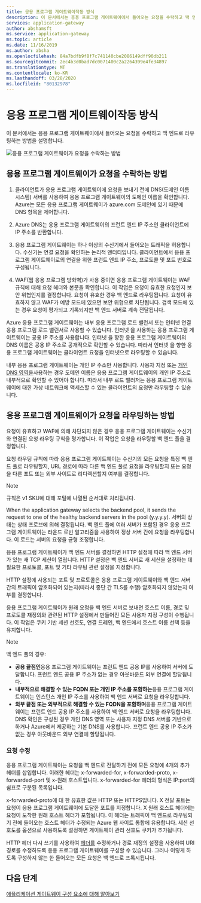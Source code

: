 ```yaml
---
title: 응용 프로그램 게이트웨이작동 방식
description: 이 문서에서는 응용 프로그램 게이트웨이에서 들어오는 요청을 수락하고 백 엔드로 라우팅하는 방법에 대한 정보를 제공합니다.
services: application-gateway
author: abshamsft
ms.service: application-gateway
ms.topic: article
ms.date: 11/16/2019
ms.author: absha
ms.openlocfilehash: 84a7bdfb9f8f7c741140cbe2086149dff90db211
ms.sourcegitcommit: 2ec4b3d0bad7dc0071400c2a2264399e4fe34897
ms.translationtype: MT
ms.contentlocale: ko-KR
ms.lasthandoff: 03/28/2020
ms.locfileid: "80132978"
---
```

# <a name="how-an-application-gateway-works"></a>응용 프로그램 게이트웨이작동 방식

이 문서에서는 응용 프로그램 게이트웨이에서 들어오는 요청을 수락하고 백 엔드로 라우팅하는 방법을 설명합니다.

![응용 프로그램 게이트웨이가 요청을 수락하는 방법](./media/how-application-gateway-works/how-application-gateway-works.png)

## <a name="how-an-application-gateway-accepts-a-request"></a>응용 프로그램 게이트웨이가 요청을 수락하는 방법

1. 클라이언트가 응용 프로그램 게이트웨이에 요청을 보내기 전에 DNS(도메인 이름 시스템) 서버를 사용하여 응용 프로그램 게이트웨이의 도메인 이름을 확인합니다. Azure는 모든 응용 프로그램 게이트웨이가 azure.com 도메인에 있기 때문에 DNS 항목을 제어합니다.

2. Azure DNS는 응용 프로그램 게이트웨이의 프런트 엔드 IP 주소인 클라이언트에 IP 주소를 반환합니다.

3. 응용 프로그램 게이트웨이는 하나 이상의 수신기에서 들어오는 트래픽을 허용합니다. 수신기는 연결 요청을 확인하는 논리적 엔터티입니다. 클라이언트에서 응용 프로그램 게이트웨이로의 연결을 위한 프런트 엔드 IP 주소, 프로토콜 및 포트 번호로 구성됩니다.

4. WAF(웹 응용 프로그램 방화벽)가 사용 중이면 응용 프로그램 게이트웨이는 WAF 규칙에 대해 요청 헤더와 본문을 확인합니다. 이 작업은 요청이 유효한 요청인지 보안 위협인지를 결정합니다. 요청이 유효한 경우 백 엔드로 라우팅됩니다. 요청이 유효하지 않고 WAF가 예방 모드에 있으면 보안 위협으로 차단됩니다. 검색 모드에 있는 경우 요청이 평가되고 기록되지만 백 엔드 서버로 계속 전달됩니다.

Azure 응용 프로그램 게이트웨이는 내부 응용 프로그램 로드 밸런서 또는 인터넷 연결 응용 프로그램 로드 밸런서로 사용할 수 있습니다. 인터넷 을 사용하는 응용 프로그램 게이트웨이는 공용 IP 주소를 사용합니다. 인터넷 을 향한 응용 프로그램 게이트웨이의 DNS 이름은 공용 IP 주소로 공개적으로 확인할 수 있습니다. 따라서 인터넷 을 향한 응용 프로그램 게이트웨이는 클라이언트 요청을 인터넷으로 라우팅할 수 있습니다.

내부 응용 프로그램 게이트웨이는 개인 IP 주소만 사용합니다. 사용자 지정 또는 [개인 DNS 영역을](https://docs.microsoft.com/azure/dns/private-dns-overview)사용하는 경우 도메인 이름은 응용 프로그램 게이트웨이의 개인 IP 주소로 내부적으로 확인할 수 있어야 합니다. 따라서 내부 로드 밸러저는 응용 프로그램 게이트웨이에 대한 가상 네트워크에 액세스할 수 있는 클라이언트의 요청만 라우팅할 수 있습니다.

## <a name="how-an-application-gateway-routes-a-request"></a>응용 프로그램 게이트웨이가 요청을 라우팅하는 방법

요청이 유효하고 WAF에 의해 차단되지 않은 경우 응용 프로그램 게이트웨이는 수신기와 연결된 요청 라우팅 규칙을 평가합니다. 이 작업은 요청을 라우팅할 백 엔드 풀을 결정합니다.

요청 라우팅 규칙에 따라 응용 프로그램 게이트웨이는 수신기의 모든 요청을 특정 백 엔드 풀로 라우팅할지, URL 경로에 따라 다른 백 엔드 풀로 요청을 라우팅할지 또는 요청을 다른 포트 또는 외부 사이트로 리디렉션할지 여부를 결정합니다.
>[!NOTE]
>규칙은 v1 SKU에 대해 포털에 나열된 순서대로 처리됩니다. 

When the application gateway selects the backend pool, it sends the request to one of the healthy backend servers in the pool (y.y.y.y). 서버의 상태는 상태 프로브에 의해 결정됩니다. 백 엔드 풀에 여러 서버가 포함된 경우 응용 프로그램 게이트웨이는 라운드 로빈 알고리즘을 사용하여 정상 서버 간에 요청을 라우팅합니다. 이 로드는 서버의 요청을 균형 조정합니다.

응용 프로그램 게이트웨이가 백 엔드 서버를 결정하면 HTTP 설정에 따라 백 엔드 서버가 있는 새 TCP 세션이 열립니다. HTTP 설정은 백 엔드 서버로 새 세션을 설정하는 데 필요한 프로토콜, 포트 및 기타 라우팅 관련 설정을 지정합니다.

HTTP 설정에 사용되는 포트 및 프로토콜은 응용 프로그램 게이트웨이와 백 엔드 서버 간의 트래픽이 암호화되어 있는지(따라서 종단 간 TLS를 수행) 암호화되지 않았는지 여부를 결정합니다.

응용 프로그램 게이트웨이가 원래 요청을 백 엔드 서버로 보내면 호스트 이름, 경로 및 프로토콜 재정의와 관련된 HTTP 설정에서 만들어진 모든 사용자 지정 구성이 수행됩니다. 이 작업은 쿠키 기반 세션 선호도, 연결 드레인, 백 엔드에서 호스트 이름 선택 등을 유지합니다.

 >[!NOTE]
>백 엔드 풀의 경우:
> - **공용 끝점인**응용 프로그램 게이트웨이는 프런트 엔드 공용 IP를 사용하여 서버에 도달합니다. 프런트 엔드 공용 IP 주소가 없는 경우 아웃바운드 외부 연결에 할당됩니다.
> - **내부적으로 해결할 수 있는 FQDN 또는 개인 IP 주소를 포함하는**응용 프로그램 게이트웨이는 인스턴스 개인 IP 주소를 사용하여 백 엔드 서버로 요청을 라우팅합니다.
> - **외부 끝점 또는 외부적으로 해결할 수 있는 FQDN을 포함하며**응용 프로그램 게이트웨이는 프런트 엔드 공용 IP 주소를 사용하여 백 엔드 서버로 요청을 라우팅합니다. DNS 확인은 구성된 경우 개인 DNS 영역 또는 사용자 지정 DNS 서버를 기반으로 하거나 Azure에서 제공하는 기본 DNS를 사용합니다. 프런트 엔드 공용 IP 주소가 없는 경우 아웃바운드 외부 연결에 할당됩니다.

### <a name="modifications-to-the-request"></a>요청 수정

응용 프로그램 게이트웨이는 요청을 백 엔드로 전달하기 전에 모든 요청에 4개의 추가 헤더를 삽입합니다. 이러한 헤더는 x-forwarded-for, x-forwarded-proto, x-forwarded-port 및 x-원래 호스트입니다. x-forwarded-for 헤더의 형식은 IP:port의 쉼표로 구분된 목록입니다.

x-forwarded-proto에 대 한 유효한 값은 HTTP 또는 HTTPS입니다. X 전달 포트는 요청이 응용 프로그램 게이트웨이에 도달한 포트를 지정합니다. X 원래 호스트 헤더에는 요청이 도착한 원래 호스트 헤더가 포함됩니다. 이 헤더는 트래픽이 백 엔드로 라우팅되기 전에 들어오는 호스트 헤더가 수정되는 Azure 웹 사이트 통합에 유용합니다. 세션 선호도를 옵션으로 사용하도록 설정하면 게이트웨이 관리 선호도 쿠키가 추가됩니다.

HTTP 헤더 다시 쓰기를 사용하여 [헤더를](https://docs.microsoft.com/azure/application-gateway/rewrite-http-headers) 수정하거나 경로 재정의 설정을 사용하여 URI 경로를 수정하도록 응용 프로그램 게이트웨이를 구성할 수 있습니다. 그러나 이렇게 하도록 구성하지 않는 한 들어오는 모든 요청은 백 엔드로 프록시됩니다.

## <a name="next-steps"></a>다음 단계

[애플리케이션 게이트웨이 구성 요소에 대해 알아보기](application-gateway-components.md)
